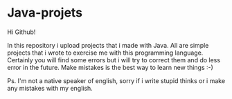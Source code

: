# Java-projets

Hi Github!

In this repository i upload projects that i made with Java. 
All are simple projects that i wrote to exercise me with this programming language. 
Certainly you will find some errors but i will try to correct them and do less error in the future.
Make mistakes is the best way to learn new things :-)

Ps. I'm not a native speaker of english, sorry if i write stupid thinks or i make any mistakes with my english.

